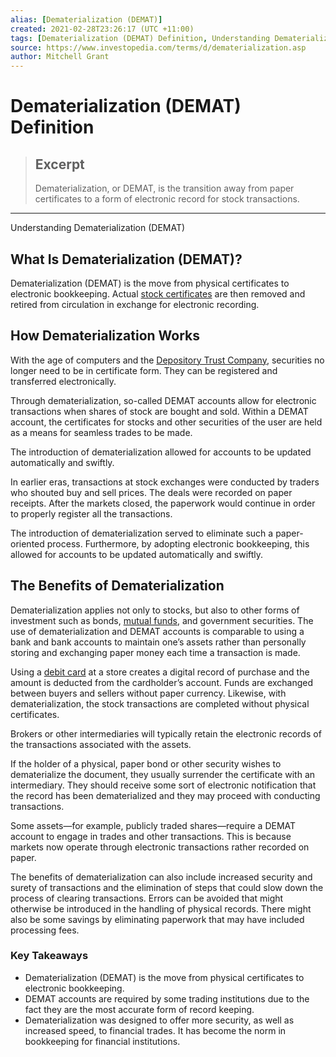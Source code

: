 ```yaml
---
alias: [Dematerialization (DEMAT)]
created: 2021-02-28T23:26:17 (UTC +11:00)
tags: [Dematerialization (DEMAT) Definition, Understanding Dematerialization (DEMAT)]
source: https://www.investopedia.com/terms/d/dematerialization.asp
author: Mitchell Grant
---
```


# Dematerialization (DEMAT) Definition

> ## Excerpt
> Dematerialization, or DEMAT, is the transition away from paper certificates to a form of electronic record for stock transactions.

---

Understanding Dematerialization (DEMAT)
## What Is Dematerialization (DEMAT)?

Dematerialization (DEMAT) is the move from physical certificates to electronic bookkeeping. Actual [stock certificates](https://www.investopedia.com/terms/s/stockcertificate.asp) are then removed and retired from circulation in exchange for electronic recording.

## How Dematerialization Works

With the age of computers and the [Depository Trust Company](https://www.investopedia.com/terms/d/dtc.asp), securities no longer need to be in certificate form. They can be registered and transferred electronically.

Through dematerialization, so-called DEMAT accounts allow for electronic transactions when shares of stock are bought and sold. Within a DEMAT account, the certificates for stocks and other securities of the user are held as a means for seamless trades to be made.

The introduction of dematerialization allowed for accounts to be updated automatically and swiftly.

In earlier eras, transactions at stock exchanges were conducted by traders who shouted buy and sell prices. The deals were recorded on paper receipts. After the markets closed, the paperwork would continue in order to properly register all the transactions.

The introduction of dematerialization served to eliminate such a paper-oriented process. Furthermore, by adopting electronic bookkeeping, this allowed for accounts to be updated automatically and swiftly.

## The Benefits of Dematerialization

Dematerialization applies not only to stocks, but also to other forms of investment such as bonds, [mutual funds](https://www.investopedia.com/terms/m/mutualfund.asp), and government securities. The use of dematerialization and DEMAT accounts is comparable to using a bank and bank accounts to maintain one’s assets rather than personally storing and exchanging paper money each time a transaction is made.

Using a [debit card](https://www.investopedia.com/articles/personal-finance/050214/credit-vs-debit-cards-which-better.asp) at a store creates a digital record of purchase and the amount is deducted from the cardholder’s account. Funds are exchanged between buyers and sellers without paper currency. Likewise, with dematerialization, the stock transactions are completed without physical certificates.

Brokers or other intermediaries will typically retain the electronic records of the transactions associated with the assets.

If the holder of a physical, paper bond or other security wishes to dematerialize the document, they usually surrender the certificate with an intermediary. They should receive some sort of electronic notification that the record has been dematerialized and they may proceed with conducting transactions.

Some assets—for example, publicly traded shares—require a DEMAT account to engage in trades and other transactions. This is because markets now operate through electronic transactions rather recorded on paper.

The benefits of dematerialization can also include increased security and surety of transactions and the elimination of steps that could slow down the process of clearing transactions. Errors can be avoided that might otherwise be introduced in the handling of physical records. There might also be some savings by eliminating paperwork that may have included processing fees.

### Key Takeaways

-   Dematerialization (DEMAT) is the move from physical certificates to electronic bookkeeping.
-   DEMAT accounts are required by some trading institutions due to the fact they are the most accurate form of record keeping.
-   Dematerialization was designed to offer more security, as well as increased speed, to financial trades. It has become the norm in bookkeeping for financial institutions.
